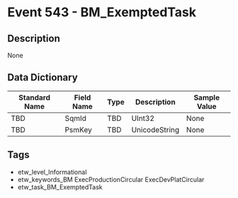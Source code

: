 # Event 543 - BM_ExemptedTask

## Description
None

## Data Dictionary
|Standard Name|Field Name|Type|Description|Sample Value|
|---|---|---|---|---|
|TBD|SqmId|TBD|UInt32|None|None|
|TBD|PsmKey|TBD|UnicodeString|None|None|

## Tags
* etw_level_Informational
* etw_keywords_BM ExecProductionCircular ExecDevPlatCircular
* etw_task_BM_ExemptedTask